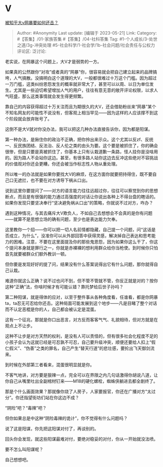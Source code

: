 # V
[被知乎大v网暴要如何还击？](https://www.zhihu.com/question/600762866/answer/3037219141)

> Author: #Anonymity
> Last update: [编辑于 2023-05-21]
> Link:
> Category: #【答集】/01-家族答集 #【答集】/04-社科答集
> Tag: #1-个人成长/3-处世之道/3g-冲突处理 #5-社会科学/1-社会学/1b-社会问题/社会责任与公权力
> 评论区:
> 泛讨论:

老实说，在网暴这个问题上，大V才是弱势的一方。

如果真的公然跟你“对攻”或者真的“网暴”你，很容易就会把自己建立起来的品牌搞垮，人气搞散。没搞明白这个道理的大V，一般都很难过十万这个门槛。因为超过一万门槛，这类纠纷恩怨发生的概率就非常大了，甚至可以以周、以日为单位发生。尤其是一些迫切希望增加人气的用户，往往有意无意的敞开评论权限，以求人气旺盛，那么这类事情就会发生得更频繁。

靠自己的内容获得超过十万关注而且为期很久的大V，还会借助粉丝来“网暴”某个不知名网友的可能性不说没有，但客观上相当罕见——因为这样的人应该撑不到这个阶段就会放弃账号了。

这倒不是大V就对你没办法，我可以把这几种办法直接告诉你，因为都是阳谋。

第一种办法，是揪住你的政治不正确，把你拎出来示众。这个尤其以反zf、反统一、反民族团结、反法治、反人伦之类的由头为要。这个要是被抓住了，你的确会很惨，但是只要是真被抓住了，你基本上只有认栽道歉一条路，怪人挂你是没啥用的。因为路人不会站你这边。甚至，有很多路人站你这边去反冲这些绝对不容挑战的价值观对你还会更糟，你还会被当作标志性人物从重处理。

所以唯一的办法就是如果你要找大V的麻烦，在这方面你就要把持得住，既不要自己口无遮拦，也不要在对方诱导下祸从口出。

说到这里你要提问了——对方的语言能力往往远超过你，往往可以察觉到你的思想断点，而且是有很强的能力通过高强度的对话让你说出各种上不得台盘的瞎话的。如果你发现只要坚决奉行“坚决避免祸从口出”的策略，你就说不过对方，咋办？

遇到这种情况，与其去痛斥大V欺负人，不如自己去想想会不会真的是你有问题——就算不是思想立场的确有问题，至少也是表达能力欠奉。

这里教你一个招——你可以把一切人名前情都隐藏，自己提一个问题，问“这话是否成立，为什么”，没准你可以从外部回答中获得灵感，解决掉自己表达和思考能力的困难。注意，不要在这里面提及你的那些鬼恩怨，因为如果你这么干了，你这个提问本身就是罪行之一，你就是赤裸裸的想利用群众给你当枪使。到时候你只怕首先就要被群众们额外教训一顿。

但你要是发现好好的提了问，结果没有什么答案说得出它有什么问题，那你就得自己认栽。

难道你就这么正确？说不过也问不到，但不管不管就不管，你反正就是对的？按你这种“正确”法，你啥时候才有可能认错？靠托梦给后世子孙吗？

第二种阳谋，就是得体的应对，以至于整件事从各种角度看，任谁看，都是你网暴ta，ta忍无可忍给你还击。这种局面可能发展到这个地步——凡是目睹了整个对话而不认定恶棍是你的人，自己都会被认定是混蛋。

这有一个征兆，那就是你口出恶言，对方反而客客气气、礼貌相待，但对方就是在观点上不让步。

这种不让步是对方天然的权利，是没有人可以责怪的，但有很多社会化程度不足的小孩子会认为这就已经是可忍孰不可忍，自己要升级冲突，顺便还要给人扣上“假仁假义”、“伪善”之类的罪名，自己产生“替天行道”的悲壮感，要抡出飞天御剑流来。

到时候在外部第三者看来，混蛋很明显就是你。

不客气地讲，对方要是狠辣一点，完全可以在界限之内几句话激得你胡说八道，让你自己从嘴里吐出全副棺材钉来——M18的硬化螺栓，蜘蛛侠躺进去都全剧终了。

那是个什么画面效果？那就像你烧了人房子，人家要报官，你还在广播对方“太过分”。你还指望街坊们站在你这边不成？

“阴险”吧？“毒辣”吧？

但你如果总是中这种“阴险毒辣的诡计”，你不觉得有什么问题吗？

说了这是阳谋，你先把这阳谋对付了，再谈别的。

回头你会发现，就这些阳谋最难对付，要绝对稳妥的对付，你从一开始就没法喷。

要不怎么叫阳谋呢？

自己想想吧。

